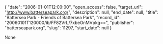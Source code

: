 {
  "date": "2006-01-01T12:00:00", 
  "open_access": false, 
  "target_url": "http://www.batterseapark.org/", 
  "description": null, 
  "end_date": null, 
  "title": "Battersea Park - Friends of Battersea Park", 
  "record_id": "20060101T120000/ib/FF82VrL/7xbeOnMVpkg==", 
  "publisher": "batterseapark.org", 
  "slug": 11297, 
  "start_date": null
}

None
